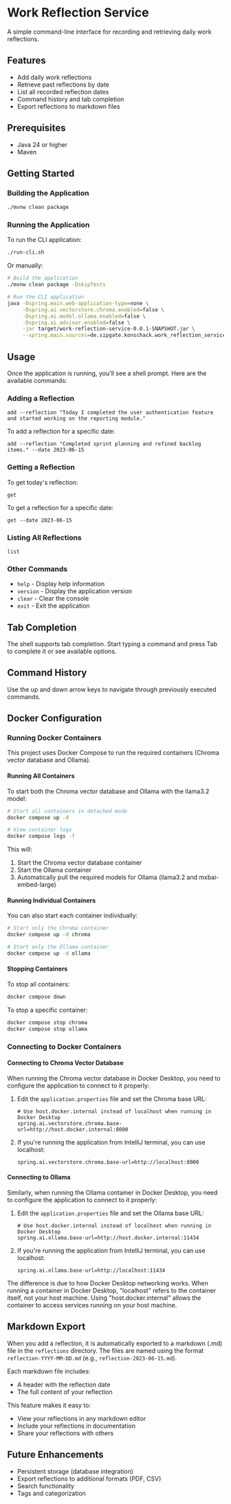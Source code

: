# Work Reflection Service

A simple command-line interface for recording and retrieving daily work reflections.

## Features

- Add daily work reflections
- Retrieve past reflections by date
- List all recorded reflection dates
- Command history and tab completion
- Export reflections to markdown files

## Prerequisites

- Java 24 or higher
- Maven

## Getting Started

### Building the Application

```bash
./mvnw clean package
```

### Running the Application

To run the CLI application:

```bash
./run-cli.sh
```

Or manually:

```bash
# Build the application
./mvnw clean package -DskipTests

# Run the CLI application
java -Dspring.main.web-application-type=none \
     -Dspring.ai.vectorstore.chroma.enabled=false \
     -Dspring.ai.model.ollama.enabled=false \
     -Dspring.ai.advisor.enabled=false \
     -jar target/work-reflection-service-0.0.1-SNAPSHOT.jar \
     --spring.main.sources=de.sipgate.konschack.work_reflection_service.cli.CliApplication
```

## Usage

Once the application is running, you'll see a shell prompt. Here are the available commands:

### Adding a Reflection

```
add --reflection "Today I completed the user authentication feature and started working on the reporting module."
```

To add a reflection for a specific date:

```
add --reflection "Completed sprint planning and refined backlog items." --date 2023-06-15
```

### Getting a Reflection

To get today's reflection:

```
get
```

To get a reflection for a specific date:

```
get --date 2023-06-15
```

### Listing All Reflections

```
list
```

### Other Commands

- `help` - Display help information
- `version` - Display the application version
- `clear` - Clear the console
- `exit` - Exit the application

## Tab Completion

The shell supports tab completion. Start typing a command and press Tab to complete it or see available options.

## Command History

Use the up and down arrow keys to navigate through previously executed commands.

## Docker Configuration

### Running Docker Containers

This project uses Docker Compose to run the required containers (Chroma vector database and Ollama).

#### Running All Containers

To start both the Chroma vector database and Ollama with the llama3.2 model:

```bash
# Start all containers in detached mode
docker compose up -d

# View container logs
docker compose logs -f
```

This will:

1. Start the Chroma vector database container
2. Start the Ollama container
3. Automatically pull the required models for Ollama (llama3.2 and mxbai-embed-large)

#### Running Individual Containers

You can also start each container individually:

```bash
# Start only the Chroma container
docker compose up -d chroma

# Start only the Ollama container
docker compose up -d ollama
```

#### Stopping Containers

To stop all containers:

```bash
docker compose down
```

To stop a specific container:

```bash
docker compose stop chroma
docker compose stop ollama
```

### Connecting to Docker Containers

#### Connecting to Chroma Vector Database

When running the Chroma vector database in Docker Desktop, you need to configure the application to connect to it
properly:

1. Edit the `application.properties` file and set the Chroma base URL:
   ```properties
   # Use host.docker.internal instead of localhost when running in Docker Desktop
   spring.ai.vectorstore.chroma.base-url=http://host.docker.internal:8000
   ```

2. If you're running the application from IntelliJ terminal, you can use localhost:
   ```properties
   spring.ai.vectorstore.chroma.base-url=http://localhost:8000
   ```

#### Connecting to Ollama

Similarly, when running the Ollama container in Docker Desktop, you need to configure the application to connect to it
properly:

1. Edit the `application.properties` file and set the Ollama base URL:
   ```properties
   # Use host.docker.internal instead of localhost when running in Docker Desktop
   spring.ai.ollama.base-url=http://host.docker.internal:11434
   ```

2. If you're running the application from IntelliJ terminal, you can use localhost:
   ```properties
   spring.ai.ollama.base-url=http://localhost:11434
   ```

The difference is due to how Docker Desktop networking works. When running a container in Docker Desktop, "localhost"
refers to the container itself, not your host machine. Using "host.docker.internal" allows the container to access
services running on your host machine.

## Markdown Export

When you add a reflection, it is automatically exported to a markdown (.md) file in the `reflections` directory. The files are named using the format `reflection-YYYY-MM-DD.md` (e.g., `reflection-2023-06-15.md`).

Each markdown file includes:
- A header with the reflection date
- The full content of your reflection

This feature makes it easy to:
- View your reflections in any markdown editor
- Include your reflections in documentation
- Share your reflections with others

## Future Enhancements

- Persistent storage (database integration)
- Export reflections to additional formats (PDF, CSV)
- Search functionality
- Tags and categorization
